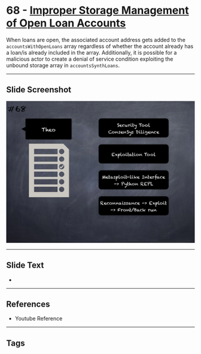 
# 68 - [Improper Storage Management of Open Loan Accounts](./Improper%20Storage%20Management%20of%20Open%20Loan%20Accounts.md)

 When loans are open, the associated account address gets added to the `accountsWithOpenLoans` array regardless of whether the account already has a loan/is already included in the array. Additionally, it is possible for a malicious actor to create a denial of service condition exploiting the unbound storage array in `accountsSynthLoans`. 


___
## Slide Screenshot
![068.png](../../images/6.Audit%20Techniques%20and%20Tools%20101/068.png)
___
## Slide Text
- 
___
## References
- Youtube Reference
___
## Tags
